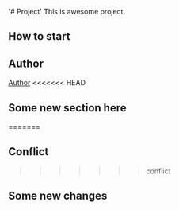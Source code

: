 '# Project' 
This is awesome project.
##  How to start
## Author
[Author](author.md)
<<<<<<< HEAD
## Some new section here
=======
## Conflict
>>>>>>> conflict
## Some new changes
